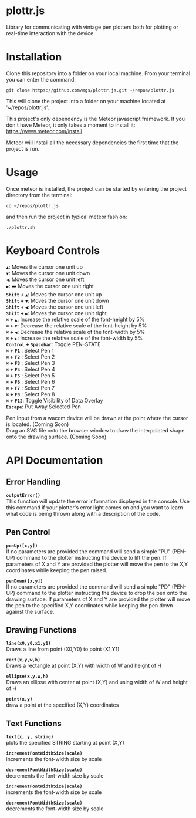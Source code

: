 # plottr.js
Library for communicating with vintage pen plotters both for plotting or real-time interaction with the device.  

# Installation
Clone this repository into a folder on your local machine. From your terminal you can enter the command:  

`git clone https://github.com/mgs/plottr.js.git ~/repos/plottr.js`  

This will clone the project into a folder on your machine located at '~/repos/plottr.js'.  

This project's only dependency is the Meteor javascript framework. If you don't have Meteor, it only takes a moment to install it: https://www.meteor.com/install  

Meteor will install all the necessary dependencies the first time that the project is run.  

# Usage

Once meteor is installed, the project can be started by entering the project directory from the terminal:  

`cd ~/repos/plottr.js`  

and then run the project in typical meteor fashion:  

`./plottr.sh`  

# Keyboard Controls  
**`▲`**: Moves the cursor one unit up  
**`▼`**: Moves the cursor one unit down  
**`◀`**: Moves the cursor one unit left  
**`▶`**: :arrow_right: Moves the cursor one unit right  
**`Shift` + `▲`**: Moves the cursor one unit up  
**`Shift` + `▼`**: Moves the cursor one unit down  
**`Shift` + `◀`**: Moves the cursor one unit left  
**`Shift` + `▶`**: Moves the cursor one unit right  
**`⌘` + `▲`**: Increase the relative scale of the font-height by 5%  
**`⌘` + `▼`**: Decrease the relative scale of the font-height by 5%  
**`⌘` + `◀`**: Decrease the relative scale of the font-width by 5%  
**`⌘` + `▶`**: Increase the relative scale of the font-width by 5%  
**`Control` + `Spacebar`**: Toggle PEN-STATE  
**`⌘` + `F1`** : Select Pen 1  
**`⌘` + `F2`** : Select Pen 2  
**`⌘` + `F3`** : Select Pen 3  
**`⌘` + `F4`** : Select Pen 4  
**`⌘` + `F5`** : Select Pen 5  
**`⌘` + `F6`** : Select Pen 6  
**`⌘` + `F7`** : Select Pen 7  
**`⌘` + `F8`** : Select Pen 8  
**`⌘` + `F12`**: Toggle Visibility of Data Overlay  
**`Escape`**: Put Away Selected Pen  

Pen Input from a wacom device will be drawn at the point where the cursor is located. (Coming Soon)  
Drag an SVG file onto the browser window to draw the interpolated shape onto the drawing surface. (Coming Soon)  

# API Documentation
## **Error Handling**
**`outputError()`**  
This function will update the error information displayed in the console. Use this command if your plotter's error light comes on and you want to learn what code is being thrown along with a description of the code.  
## **Pen Control**
**`penUp([x,y])`**  
If no parameters are provided the command will send a simple "PU" (PEN-UP) command to the plotter instructing the device to lift the pen. If parameters of X and Y are provided the plotter will move the pen to the X,Y coordinates while keeping the pen raised.  

**`penDown([x,y])`**  
If no parameters are provided the command will send a simple "PD" (PEN-UP) command to the plotter instructing the device to drop the pen onto the drawing surface. If parameters of X and Y are provided the plotter will move the pen to the specified X,Y coordinates while keeping the pen down against the surface.  

## Drawing Functions
**`line(x0,y0,x1,y1)`**  
Draws a line from point (X0,Y0) to point (X1,Y1)  

**`rect(x,y,w,h)`**  
Draws a rectangle at point (X,Y) with width of W and height of H  

**`ellipse(x,y,w,h)`**  
Draws an ellipse with center at point (X,Y) and using width of W and height of H  

**`point(x,y)`**  
draw a point at the specified (X,Y) coordinates  

## Text Functions
**`text(x, y, string)`**  
plots the specified STRING starting at point (X,Y)  

**`incrementFontWidthSize(scale)`**  
increments the font-width size by scale  

**`decrementFontWidthSize(scale)`**  
decrements the font-width size by scale  

**`incrementFontWidthSize(scale)`**  
increments the font-width size by scale  

**`decrementFontWidthSize(scale)`**  
decrements the font-width size by scale  

